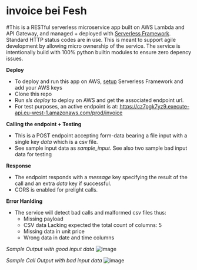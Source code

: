 # invoice bei Fesh

#This is a RESTful serverless microservice app built on AWS Lambda and API Gateway, and managed + deployed with [Serverless Framework](https://www.serverless.com/). Standard HTTP status codes are in use. This is meant to support agile development by allowing micro ownership of the service.
The service is intentionally build with 100% python builtin modules to ensure zero depency issues.

**Deploy**
- To deploy and run this app on AWS, [setup](https://www.serverless.com/framework/docs/getting-started) Serverless Framework and add your AWS keys
- Clone this repo
- Run _sls deploy_ to deploy on AWS and get the associated endpoint url.
- For test purposes, an active endpoint is at: https://cz7pgk7yz9.execute-api.eu-west-1.amazonaws.com/prod/invoice

**Calling the endpoint + Testing**
- This is a POST endpoint accepting form-data bearing a file input with a single key *data* which is a csv file.
- See sample input data as *sample_input*. See also two sample bad input data for testing

**Response**
- The endpoint responds with a *message* key specifying the result of the call and an extra *data* key if successful.
- CORS is enabled for prelight calls.

**Error Hanlding**
- The service will detect bad calls and malformed csv files thus:
  - Missing payload
  - CSV data Lacking expected the total count of columns: 5
  - Missing data in unit price
  - Wrong data in date and time columns
  
*Sample Output with good input data*
![image](https://user-images.githubusercontent.com/2832737/215881932-bff8b434-3d76-44fa-b9eb-d90d51ee849c.png)

*Sample Call Output with bad input data*
![image](https://user-images.githubusercontent.com/2832737/215880636-6b3a936a-4153-4f3f-8233-8a71f2e2b097.png)
